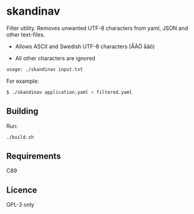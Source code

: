 # skandinav
Filter utility. Removes unwanted UTF-8 characters from yaml, JSON and
other text-files.

* Allows ASCII and Swedish UTF-8 characters (ÅÄÖ åäö)

* All other characters are ignored

```sh
usage: ./skandinav input.txt
```

For example:
```sh
$ ./skandinav application.yaml > filtered.yaml
```

## Building
Run:
```sh
./build.sh
```

## Requirements
C89

## Licence
GPL-3 only
